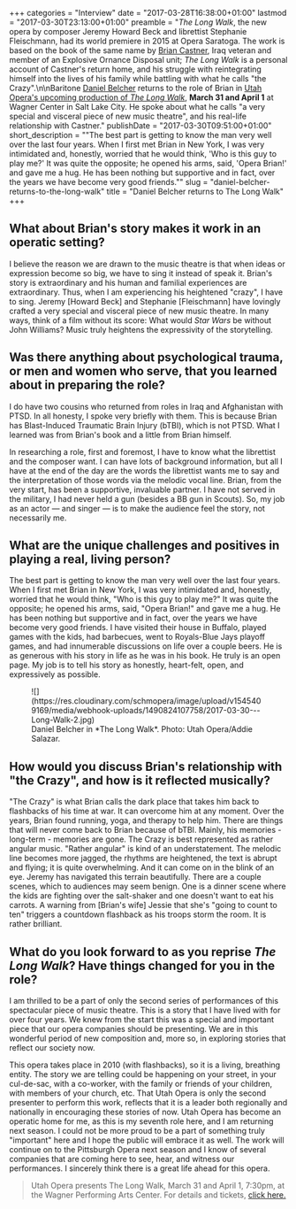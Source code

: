 +++
categories = "Interview"
date = "2017-03-28T16:38:00+01:00"
lastmod = "2017-03-30T23:13:00+01:00"
preamble = "*The Long Walk*, the new opera by composer Jeremy Howard Beck and librettist Stephanie Fleischmann, had its world premiere in 2015 at Opera Saratoga. The work is based on the book of the same name by [Brian Castner](https://briancastner.com/), Iraq veteran and member of an Explosive Ornance Disposal unit; *The Long Walk* is a personal account of Castner's return home, and his struggle with reintegrating himself into the lives of his family while battling with what he calls \"the Crazy\".\n\nBaritone [Daniel Belcher](/scene/people/daniel-belcher/) returns to the role of Brian in [Utah Opera's upcoming production of *The Long Walk*](http://www.utahopera.org/16-17-season/the-long-walk), **March 31 and April 1** at Wagner Center in Salt Lake City. He spoke about what he calls \"a very special and visceral piece of new music theatre\", and his real-life relationship with Castner."
publishDate = "2017-03-30T09:51:00+01:00"
short_description = "&quot;The best part is getting to know the man very well over the last four years. When I first met Brian in New York, I was very intimidated and, honestly, worried that he would think, &#039;Who is this guy to play me?&#039; It was quite the opposite; he opened his arms, said, &#039;Opera Brian!&#039; and gave me a hug. He has been nothing but supportive and in fact, over the years we have become very good friends.&quot;"
slug = "daniel-belcher-returns-to-the-long-walk"
title = "Daniel Belcher returns to The Long Walk"
+++

## What about Brian's story makes it work in an operatic setting?

I believe the reason we are drawn to the music theatre is that when ideas or expression become so big, we have to sing it instead of speak it.  Brian's story is extraordinary and his human and familial experiences are extraordinary.  Thus, when I am experiencing his heightened "crazy", I have to sing. Jeremy [Howard Beck] and Stephanie [Fleischmann] have lovingly crafted a very special and visceral piece of new music theatre.  In many ways, think of a film without its score: What would *Star Wars* be without John Williams?  Music truly heightens the expressivity of the storytelling.
 
## Was there anything about psychological trauma, or men and women who serve, that you learned about in preparing the role?

I do have two cousins who returned from roles in Iraq and Afghanistan with PTSD.  In all honesty, I spoke very briefly with them.  This is because Brian has Blast-Induced Traumatic Brain Injury (bTBI), which is not PTSD.  What I learned was from Brian's book and a little from Brian himself.  

In researching a role, first and foremost, I have to know what the librettist and the composer want.  I can have lots of background information, but all I have at the end of the day are the words the librettist wants me to say and the interpretation of those words via the melodic vocal line.  Brian, from the very start, has been a supportive, invaluable partner.  I have not served in the military, I had never held a gun (besides a BB gun in Scouts).  So, my job as an actor — and singer — is to make the audience feel the story, not necessarily me.
 
## What are the unique challenges and positives in playing a real, living person? 

The best part is getting to know the man very well over the last four years.  When I first met Brian in New York, I was very intimidated and, honestly, worried that he would think, "Who is this guy to play me?"  It was quite the opposite; he opened his arms, said, "Opera Brian!" and gave me a hug.  He has been nothing but supportive and in fact, over the years we have become very good friends.  I have visited their house in Buffalo, played games with the kids, had barbecues, went to Royals-Blue Jays playoff games, and had innumerable discussions on life over a couple beers.  He is as generous with his story in life as he was in his book.  He truly is an open page.  My job is to tell his story as honestly, heart-felt, open, and expressively as possible.

<figure data-type="image">
![](https://res.cloudinary.com/schmopera/image/upload/v1545409169/media/webhook-uploads/1490824107758/2017-03-30---Long-Walk-2.jpg)
<figcaption>Daniel Belcher in *The Long Walk*. Photo: Utah Opera/Addie Salazar.</figcaption>
</figure>
 
## How would you discuss Brian's relationship with "the Crazy", and how is it reflected musically?

"The Crazy" is what Brian calls the dark place that takes him back to flashbacks of his time at war.  It can overcome him at any moment.  Over the years, Brian found running, yoga, and therapy to help him.  There are things that will never come back to Brian because of bTBI.  Mainly, his memories - long-term - memories are gone.  The Crazy is best represented as rather angular music.  "Rather angular" is kind of an understatement.  The melodic line becomes more jagged, the rhythms are heightened, the text is abrupt and flying; it is quite overwhelming.  And it can come on in the blink of an eye.  Jeremy has navigated this terrain beautifully.  There are a couple scenes, which to audiences may seem benign.  One is a dinner scene where the kids are fighting over the salt-shaker and one doesn't want to eat his carrots.  A warning from [Brian's wife] Jessie that she's "going to count to ten" triggers a countdown flashback as his troops storm the room.  It is rather brilliant.
 
## What do you look forward to as you reprise *The Long Walk*?  Have things changed for you in the role?

I am thrilled to be a part of only the second series of performances of this spectacular piece of music theatre.  This is a story that I have lived with for over four years.  We knew from the start this was a special and important piece that our opera companies should be presenting.  We are in this wonderful period of new composition and, more so, in exploring stories that reflect our society now.  

This opera takes place in 2010 (with flashbacks), so it is a living, breathing entity.  The story we are telling could be happening on your street, in your cul-de-sac, with a co-worker, with the family or friends of your children, with members of your church, etc.  That Utah Opera is only the second presenter to perform this work, reflects that it is a leader both regionally and nationally in encouraging these stories of now.  Utah Opera has become an operatic home for me, as this is my seventh role here, and I am returning next season.  I could not be more proud to be a part of something truly "important" here and I hope the public will embrace it as well.  The work will continue on to the Pittsburgh Opera next season and I know of several companies that are coming here to see, hear, and witness our performances.  I sincerely think there is a great life ahead for this opera.

>Utah Opera presents The Long Walk, March 31 and April 1, 7:30pm, at the Wagner Performing Arts Center. For details and tickets, [click here.](http://www.utahopera.org/16-17-season/the-long-walk)
